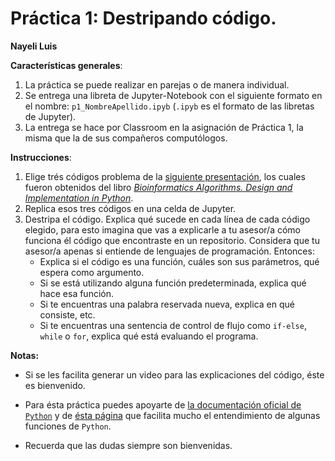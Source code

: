 # Práctica 1: Destripando código.

**Nayeli Luis**

**Características generales**:

1. La práctica se puede realizar en parejas o de manera individual. 
2. Se entrega una libreta de Jupyter-Notebook con el siguiente formato en el nombre: `p1_NombreApellido.ipyb` (`.ipyb` es el formato de las libretas de Jupyter).
3. La entrega se hace por Classroom en la asignación de Práctica 1, la misma que la de sus compañeros computólogos.

**Instrucciones**:

1. Elige trés códigos problema de la [siguiente presentación](https://docs.google.com/presentation/d/1-hDXnjUNN_ZaKA05jCJKig5sZMUUukJdQXZUJWkMz04/edit?usp=sharing), los cuales fueron obtenidos del libro [*Bioinformatics Algorithms. Design and Implementation in Python*](https://drive.google.com/file/d/148HNKhD83QbddrHySqIDkjIeWQ9ZgiPT/view?usp=share_link).
2. Replica esos tres códigos en una celda de Jupyter. 
3. Destripa el código. Explica qué sucede en cada línea de cada código elegido, para esto imagina que vas a explicarle a tu asesor/a cómo funciona él código que encontraste en un repositorio. Considera que tu asesor/a apenas si entiende de lenguajes de programación. Entonces:
    * Explica si el código es una función, cuáles son sus parámetros, qué espera como argumento. 
    * Si se está utilizando alguna función predeterminada, explica qué hace esa función. 
    * Si te encuentras una palabra reservada nueva, explica en qué consiste, etc.
    * Si te encuentras una sentencia de control de flujo como `if-else`, `while` o `for`, explica qué está evaluando el programa.

**Notas:**

* Si se les facilita generar un video para las explicaciones del código, éste es bienvenido.
    
* Para ésta práctica puedes apoyarte de [la documentación oficial de `Python`]() y de [ésta página](https://www.w3schools.com/python/default.asp) que facilita mucho el entendimiento de algunas funciones de `Python`. 

* Recuerda que las dudas siempre son bienvenidas.
